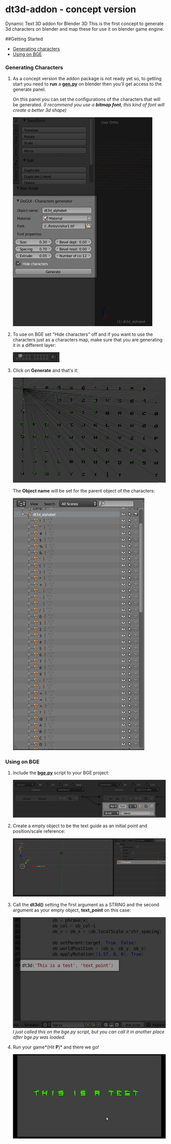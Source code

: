 dt3d-addon - concept version
==========

Dynamic Text 3D addon for Blender 3D
This is the first concept to generate 3d characters on blender and map these for use it on blender game engine.

##Getting Started

- [Generating characters](#generating-characters)
- [Using on BGE](#using-on-bge)

### Generating Characters

1. As a concept version the addon package is not ready yet so, to getting start you need to **run** a **[gen.py](https://github.com/mandax/dt3d-addon/blob/master/gen.py)** on blender then you'll get access to the generate panel.

 	On this panel you can set the configurations of the characters that will be generated.
	*(I recommend you use a **bitmap font**, this kind of font will create a better 3d shape)*

	![Generator Panel](img/step01.jpg)

2.  To use on BGE set "Hide characters" off and if you want to use the characters just as a characters map, make sure that you are generating it in a different layer:

    ![Different Layer](img/step03.jpg)

3. Click on **Generate** and that's it:

	![Characters Generated 3dView](img/step01.1.jpg)

    The **Object name** will be set for the parent object of the characters:

    ![Characters Generated Objects](img/step02.jpg)

### Using on BGE

1. Include the **[bge.py](https://github.com/mandax/dt3d-addon/blob/master/bge.py)** script to your BGE project:

    ![Including BGE script](img/step04.jpg)

2. Create a empty object to be the text guide as an initial point and position/scale reference:

	![Empty object](img/step04.1.jpg)

3. Call the **dt3d()** setting the first argument as a STRING and the second argument as your empty object, **text_point** on this case:

	![Calling text](img/step05.jpg)
    *I just called this on the bge.py script, but you can call it in another place after bge.py was loaded.*

4. Run your game*(Hit **P**)* and there we go!

	![Game run](img/step06.jpg)